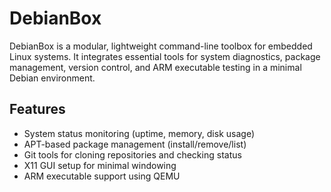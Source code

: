 # DebianBox

DebianBox is a modular, lightweight command-line toolbox for embedded Linux systems. It integrates essential tools for system diagnostics, package management, version control, and ARM executable testing in a minimal Debian environment.

## Features
- System status monitoring (uptime, memory, disk usage)
- APT-based package management (install/remove/list)
- Git tools for cloning repositories and checking status
- X11 GUI setup for minimal windowing
- ARM executable support using QEMU

